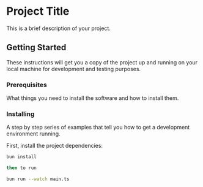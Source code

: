 # Project Title

This is a brief description of your project.

## Getting Started

These instructions will get you a copy of the project up and running on your local machine for development and testing purposes.

### Prerequisites

What things you need to install the software and how to install them.

### Installing

A step by step series of examples that tell you how to get a development environment running.

First, install the project dependencies:

```bash
bun install

then to run

bun run --watch main.ts
```
